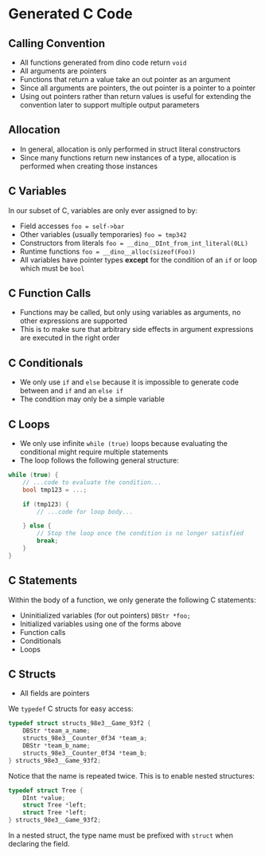 # Generated C Code

## Calling Convention

* All functions generated from dino code return `void`
* All arguments are pointers
* Functions that return a value take an out pointer as an argument
* Since all arguments are pointers, the out pointer is a pointer to a pointer
* Using out pointers rather than return values is useful for extending the
  convention later to support multiple output parameters

## Allocation

* In general, allocation is only performed in struct literal constructors
* Since many functions return new instances of a type, allocation is performed
  when creating those instances

## C Variables

In our subset of C, variables are only ever assigned to by:

* Field accesses `foo = self->bar`
* Other variables (usually temporaries) `foo = tmp342`
* Constructors from literals `foo = __dino__DInt_from_int_literal(0LL)`
* Runtime functions `foo = __dino__alloc(sizeof(Foo))`
* All variables have pointer types **except** for the condition of an `if` or
  loop which must be `bool`

## C Function Calls

* Functions may be called, but only using variables as arguments, no other
  expressions are supported
* This is to make sure that arbitrary side effects in argument expressions are
  executed in the right order

## C Conditionals

* We only use `if` and `else` because it is impossible to generate code between
  and `if` and an `else if`
* The condition may only be a simple variable

## C Loops

* We only use infinite `while (true)` loops because evaluating the conditional
  might require multiple statements
* The loop follows the following general structure:

```c
while (true) {
    // ...code to evaluate the condition...
    bool tmp123 = ...;

    if (tmp123) {
        // ...code for loop body...

    } else {
        // Stop the loop once the condition is no longer satisfied
        break;
    }
}
```

## C Statements

Within the body of a function, we only generate the following C statements:

* Uninitialized variables (for out pointers) `DBStr *foo;`
* Initialized variables using one of the forms above
* Function calls
* Conditionals
* Loops

## C Structs

* All fields are pointers

We `typedef` C structs for easy access:

```c
typedef struct structs_98e3__Game_93f2 {
    DBStr *team_a_name;
    structs_98e3__Counter_0f34 *team_a;
    DBStr *team_b_name;
    structs_98e3__Counter_0f34 *team_b;
} structs_98e3__Game_93f2;
```

Notice that the name is repeated twice. This is to enable nested structures:

```c
typedef struct Tree {
    DInt *value;
    struct Tree *left;
    struct Tree *left;
} structs_98e3__Game_93f2;
```

In a nested struct, the type name must be prefixed with `struct` when declaring
the field.
